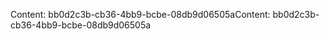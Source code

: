 <span data-ttu-id="dd3b1-101">Content: bb0d2c3b-cb36-4bb9-bcbe-08db9d06505a</span><span class="sxs-lookup"><span data-stu-id="dd3b1-101">Content: bb0d2c3b-cb36-4bb9-bcbe-08db9d06505a</span></span>